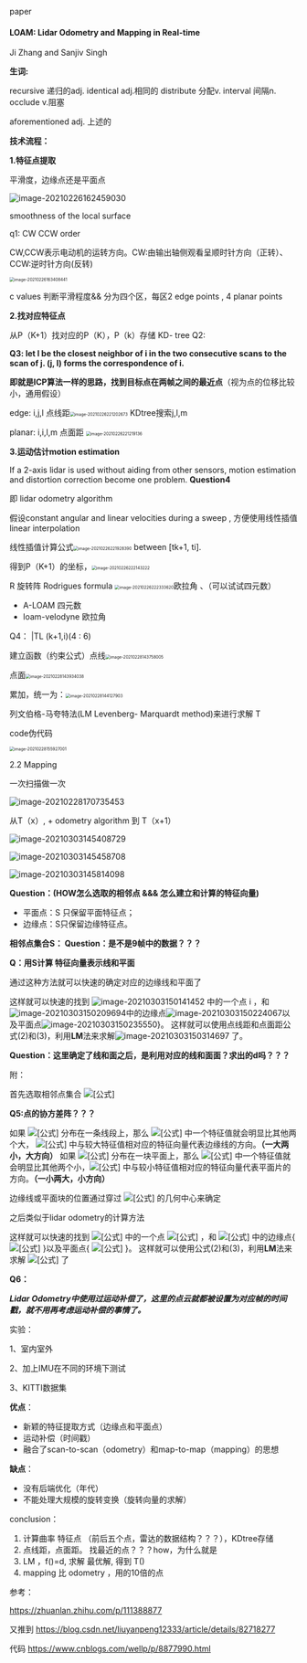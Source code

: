 paper

#### **LOAM: Lidar Odometry and Mapping in Real-time** 

Ji Zhang and Sanjiv Singh

**生词:**

recursive 递归的adj. 	identical adj.相同的 	distribute 分配v.	interval 间隔n.	occlude v.阻塞

aforementioned adj. 上述的

**技术流程：**

**1.特征点提取**

平滑度，边缘点还是平面点

![image-20210226162459030](2.26%20LOAM.assets/image-20210226162459030-1614536314156-1614770020712.png)

smoothness of the local surface 

q1: CW CCW order  

CW,CCW表示电动机的运转方向。CW:由输出轴侧观看呈顺时针方向（正转）、CCW:逆时针方向(反转)

<img src="2.26%20LOAM.assets/image-20210226163408441-1614770024892.png" alt="image-20210226163408441" style="zoom:50%;" />

c values 判断平滑程度&& 分为四个区，每区2 edge points , 4 planar points

**2.找对应特征点**

从P（K+1）找对应的P（K），P（k）存储 KD- tree Q2:

**Q3: let l be the closest neighbor of i in the two consecutive scans to the scan of j. (j, l) forms the correspondence of i.**

**即就是ICP算法一样的思路，找到目标点在两帧之间的最近点**（视为点的位移比较小，通用假设）

edge: i,j,l  点线距<img src="2.26%20LOAM.assets/image-20210226221202673-1614770029655.png" alt="image-20210226221202673" style="zoom:50%;" />		KDtree搜索j,l,m

planar: i,i,l,m  点面距 <img src="2.26%20LOAM.assets/image-20210226221219136-1614770031361.png" alt="image-20210226221219136" style="zoom:50%;" />

**3.运动估计motion estimation**

If a 2-axis lidar is used without aiding from other sensors, motion estimation and distortion correction become one problem. 	 **Question4**

即  lidar odometry algorithm



假设constant angular and linear velocities during a sweep  ,  方便使用线性插值linear interpolation

线性插值计算公式<img src="2.26%20LOAM.assets/image-20210226221928390.png" alt="image-20210226221928390" style="zoom:50%;" /> 		between [tk+1, ti].

得到P（K+1）的坐标，<img src="2.26%20LOAM.assets/image-20210226222143222.png" alt="image-20210226222143222" style="zoom:50%;" />

R 旋转阵 Rodrigues formula <img src="2.26%20LOAM.assets/image-20210226222333620.png" alt="image-20210226222333620" style="zoom:50%;" />欧拉角 	、（可以试试四元数）

- A-LOAM   四元数
- loam-velodyne  欧拉角

Q4： |TL (k+1,i)(4 : 6)

建立函数（约束公式）点线<img src="2.26%20LOAM.assets/image-20210228143758005-1614770049743.png" alt="image-20210228143758005" style="zoom:50%;" />  

​										点面<img src="2.26%20LOAM.assets/image-20210228143934038-1614770048655.png" alt="image-20210228143934038" style="zoom:50%;" />

累加，统一为：<img src="2.26%20LOAM.assets/image-20210228144127903-1614770050903.png" alt="image-20210228144127903" style="zoom:50%;" />

列文伯格-马夸特法(LM Levenberg- Marquardt method)来进行求解  T



code伪代码

<img src="2.26%20LOAM.assets/image-20210228155927001.png" alt="image-20210228155927001" style="zoom:50%;" />



2.2 Mapping

一次扫描做一次

![image-20210228170735453](2.26%20LOAM.assets/image-20210228170735453.png)

从T（x）, + odometry algorithm 到 T（x+1）

![image-20210303145408729](2.26%20LOAM.assets/image-20210303145408729.png)

![image-20210303145458708](2.26%20LOAM.assets/image-20210303145458708.png)



![image-20210303145814098](2.26%20LOAM.assets/image-20210303145814098.png)

**Question：(HOW怎么选取的相邻点   &&& 怎么建立和计算的特征向量)**

- 平面点：S 只保留平面特征点；
- 边缘点：S只保留边缘特征点。



**相邻点集合S： Question：是不是9帧中的数据？？？**

**Q：用S计算	特征向量表示线和平面**

通过这种方法就可以快速的确定对应的边缘线和平面了

这样就可以快速的找到 ![image-20210303150141452](2.26%20LOAM.assets/image-20210303150141452.png) 中的一个点 i ，和![image-20210303150209694](2.26%20LOAM.assets/image-20210303150209694.png)中的边缘点![image-20210303150224067](2.26%20LOAM.assets/image-20210303150224067.png)以及平面点![image-20210303150235550](2.26%20LOAM.assets/image-20210303150235550.png)}。
这样就可以使用点线距和点面距公式(2)和(3)，利用**LM**法来求解![image-20210303150314697](2.26%20LOAM.assets/image-20210303150314697.png) 了。

**Question：这里确定了线和面之后，是利用对应的线和面面？求出的d吗？？？**



附：

首先选取相邻点集合 ![[公式]](https://www.zhihu.com/equation?tex=S)

**Q5:点的协方差阵？？？**

如果 ![[公式]](https://www.zhihu.com/equation?tex=S) 分布在一条线段上，那么 ![[公式]](https://www.zhihu.com/equation?tex=V) 中一个特征值就会明显比其他两个大， ![[公式]](https://www.zhihu.com/equation?tex=E) 中与较大特征值相对应的特征向量代表边缘线的方向。**（一大两小，大方向）**
如果 ![[公式]](https://www.zhihu.com/equation?tex=S) 分布在一块平面上，那么 ![[公式]](https://www.zhihu.com/equation?tex=V) 中一个特征值就会明显比其他两个小，![[公式]](https://www.zhihu.com/equation?tex=E) 中与较小特征值相对应的特征向量代表平面片的方向。**（一小两大，小方向）**

边缘线或平面块的位置通过穿过 ![[公式]](https://www.zhihu.com/equation?tex=S) 的几何中心来确定



之后类似于lidar  odometry的计算方法

这样就可以快速的找到 ![[公式]](https://www.zhihu.com/equation?tex=%5Chat+Q_%7Bk%2B1%7D) 中的一个点 ![[公式]](https://www.zhihu.com/equation?tex=i) ，和 ![[公式]](https://www.zhihu.com/equation?tex=Q_k) 中的边缘点{ ![[公式]](https://www.zhihu.com/equation?tex=j%2Cl) }以及平面点{ ![[公式]](https://www.zhihu.com/equation?tex=j%2Cl%2Cm) }。
这样就可以使用公式(2)和(3)，利用**LM**法来求解 ![[公式]](https://www.zhihu.com/equation?tex=T%5EW_%7Bk%2B1%7D) 了



**Q6：**

***Lidar Odometry中使用过运动补偿了，这里的点云就都被设置为对应帧的时间戳，就不用再考虑运动补偿的事情了。***



实验：

1、室内室外

2、加上IMU在不同的环境下测试

3、KITTI数据集



**优点**：

- 新颖的特征提取方式（边缘点和平面点）
- 运动补偿（时间戳）
- 融合了scan-to-scan（odometry）和map-to-map（mapping）的思想

**缺点**：

- 没有后端优化（年代）
- 不能处理大规模的旋转变换（旋转向量的求解）





conclusion：

1. 计算曲率 特征点  （前后五个点，雷达的数据结构？？？），KDtree存储
2. 点线距，点面距。 找最近的点？？？how，为什么就是
3. LM   ，f()=d,  求解 最优解,  得到  T()
4.  mapping 比 odometry ，用的10倍的点



参考：

https://zhuanlan.zhihu.com/p/111388877

又推到 https://blog.csdn.net/liuyanpeng12333/article/details/82718277

代码 https://www.cnblogs.com/wellp/p/8877990.html